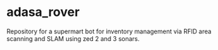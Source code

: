 # adasa_rover
Repository for a supermart bot for inventory management via RFID area scanning and SLAM using zed 2 and 3 sonars.
